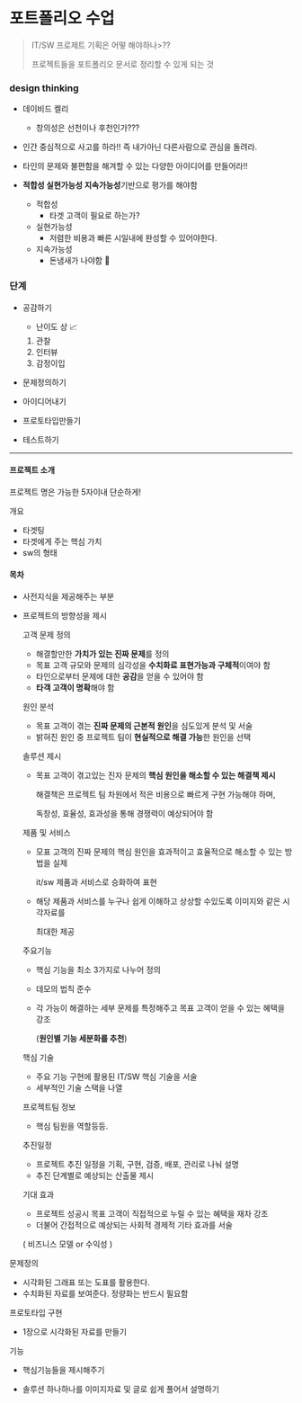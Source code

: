 # 포트폴리오 수업

>  IT/SW 프로제트 기획은 어떻 해야하나>??
>
> 프로젝트들을 포트폴리오 문서로 정리할 수 있게 되는 것



### design thinking

- 데이비드 켈리
  - 창의성은 선천이나 후천인가???

- 인간 중심적으로 사고를 하라!! 즉 내가아닌 다른사람으로 관심을 돌려라.
- 타인의 문제와 불편함을 해겨할 수 있는 다양한 아이디어를 만들어라!!



- **적합성 실현가능성 지속가능성**기반으로 평가를 해야함
  - 적합성
    - 타겟 고객이 필요로 하는가?
  - 실현가능성
    - 저렴한 비용과 빠른 시일내에 완성할 수 있어야한다.
  - 지속가능성
    - 돈냄새가 나야함 :money_with_wings:



### 단계

- 공감하기

  - 난이도 상 :chart_with_upwards_trend:

  1. 관찰
  2. 인터뷰
  3. 감정이입

- 문제정의하기

- 아이디어내기

- 프로토타입만들기

- 테스트하기

---

#### 프로젝트 소개

프로젝트 명은 가능한 5자이내 단순하게!



개요

- 타겟팅
- 타겟에게 주는 핵심 가치
- sw의 형태



#### 목차

- 사전지식을 제공해주는 부분

- 프로젝트의 방향성을 제시

  고객 문제 정의

  - 해결할만한 **가치가 있는 진짜 문제**를 정의
  - 목표 고객 규모와 문제의 심각성을 **수치화료 표현가능과 구체적**이여야 함
  -  타인으로부터 문제에 대한 **공감**을 얻을 수 있어야 함
  - **타객 고객이 명확**해야 함

  원인 분석

  - 목표 고객이 겪는 **진짜 문제의 근본적 원인**을 심도있게 분석 및 서술
  - 밝혀진 원인 중 프로젝트 팀이 **현실적으로 해결 가능**한 원인을 선택

  솔루션 제시

  - 목표 고객이 겪고있는 진자 문제의 **핵심 원인을 해소할 수 있는 해결책 제시**

    해결책은 프로젝트 팀 차원에서 적은 비용으로 빠르게 구현 가능해야 하며,

    독창성, 효율성, 효과성을 통해 경쟁력이 예상되어야 함

  제품 및 서비스

  - 모표 고객의 진짜 문제의 핵심 원인을 효과적이고 효율적으로 해소할 수 있는 방법을 실제

    it/sw 제품과 서비스로 승화하여 표현

  - 해당 제품과 서비스를 누구나 쉽게 이해하고 상상할 수있도록 이미지와 같은 시각자료를 

    최대한 제공

  주요기능

  - 핵심 기능을 최소 3가지로 나누어 정의

  - 데모의 법칙 준수

  - 각 가능이 해결하는 세부 문제를 특정해주고 목표 고객이 얻을 수 있는 혜택을 강조 

    (**원인별 기능 세분화를 추천**)

  핵심 기술

  - 주요 기능 구현에 활용된 IT/SW 핵심 기술을 서술
  - 세부적인 기술 스택을 나열

  프로젝트팀 정보

  - 핵심 팀원을 역할등등.

  추진일정

  - 프로젝트 추진 일정을 기획, 구현, 검증, 배포, 관리로 나눠 설명
  - 추진 단계별로 예상되는 산출물 제시

  기대 효과

  - 프로젝트 성공시 목표 고객이 직접적으로 누릴 수 있는 혜택을 재차 강조
  - 더불어 간접적으로 예상되는 사회적 경제적 기타 효과를 서술

  ( 비즈니스 모델 or 수익성 )



문제정의

- 시각화된 그래표 또는 도표를 활용한다.
- 수치화된 자료를 보여준다. 정량화는 반드시 필요함

프로토타입 구현

- 1장으로 시각화된 자료를 만들기

기능

- 핵심기능들을 제시해주기

- 솔루션 하나하나를 이미지자료 및 글로 쉽게 풀어서 설명하기

  

